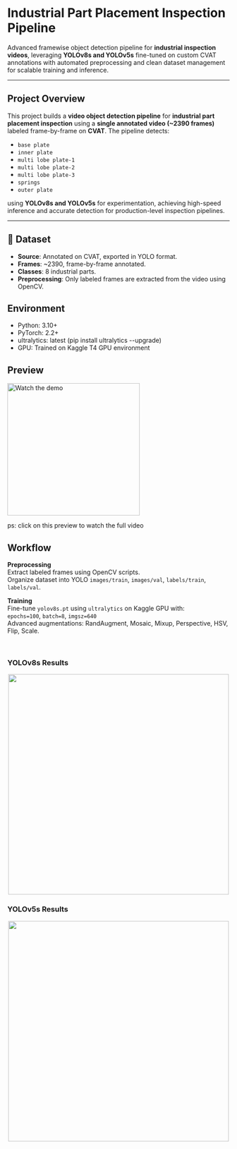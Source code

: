 # Industrial Part Placement Inspection Pipeline

 Advanced framewise object detection pipeline for **industrial inspection videos**, leveraging **YOLOv8s and YOLOv5s** fine-tuned on custom CVAT annotations with automated preprocessing and clean dataset management for scalable training and inference.

---
 
## Project Overview

This project builds a **video object detection pipeline** for **industrial part placement inspection** using a **single annotated video (~2390 frames)** labeled frame-by-frame on **CVAT**. The pipeline detects:

- `base plate`
- `inner plate`
- `multi lobe plate-1`
- `multi lobe plate-2`
- `multi lobe plate-3`
- `springs`
- `outer plate`

using **YOLOv8s and YOLOv5s** for experimentation, achieving high-speed inference and accurate detection for production-level inspection pipelines.

---

## 📂 **Dataset**

- **Source**: Annotated on CVAT, exported in YOLO format.
- **Frames**: ~2390, frame-by-frame annotated.
- **Classes**: 8 industrial parts.
- **Preprocessing**: Only labeled frames are extracted from the video using OpenCV.

## **Environment**
- Python: 3.10+ <br>
- PyTorch: 2.2+ <br>
- ultralytics: latest (pip install ultralytics --upgrade) <br>
- GPU: Trained on Kaggle T4 GPU environment <br>

## Preview

<a href="https://youtube.com/shorts/XmGlVwR4Vd0" target="_blank">
  <img src="https://github.com/user-attachments/assets/81d8fe30-7f7b-47f8-9332-ae9e65f3818f" alt="Watch the demo" width="300"/>
</a>

ps: click on this preview to watch the full video

<h2> Workflow</h2>

<p><strong>Preprocessing</strong><br>
Extract labeled frames using OpenCV scripts.<br>
Organize dataset into YOLO <code>images/train</code>, <code>images/val</code>, <code>labels/train</code>, <code>labels/val</code>.
</p>

<p><strong> Training</strong><br>
Fine-tune <code>yolov8s.pt</code> using <code>ultralytics</code> on Kaggle GPU with:<br>
<code>epochs=100</code>, <code>batch=8</code>, <code>imgsz=640</code><br>
Advanced augmentations: RandAugment, Mosaic, Mixup, Perspective, HSV, Flip, Scale.
</p>
<br>
<h3>YOLOv8s Results</h3>

<p align="center">
  <img src="https://github.com/user-attachments/assets/446ab949-a6d2-4e91-95a6-50dcfd4819e4" width="500">
</p>

<h3>YOLOv5s Results</h3>

<p align="center">
  <img src="https://github.com/user-attachments/assets/ceb8ccd7-633e-45a0-9c70-98dbabf9e7ad" width="500">
</p>

